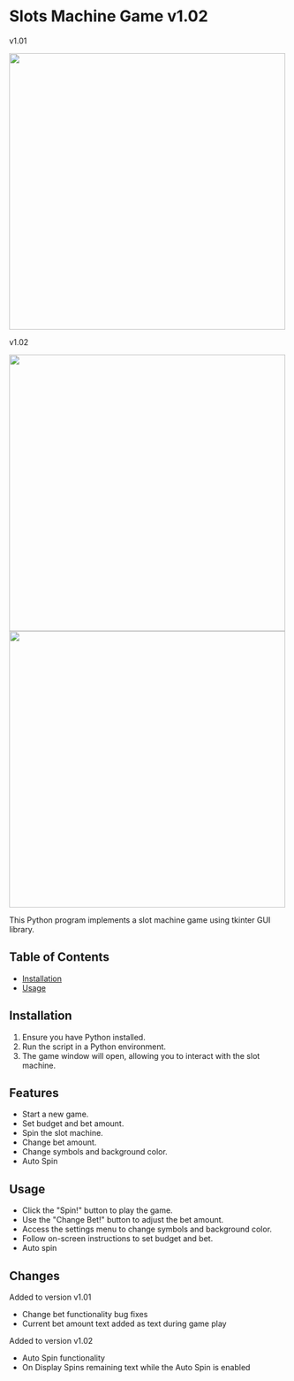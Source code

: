 # Slots Machine Game v1.02

v1.01

<div>
<img src="https://github.com/yourdanov/Slots/blob/main/slots_v101.png" width="500px"</img>
</div>

<picture>
  <source media="(prefers-color-scheme: dark)" srcset="https://github.com/yourdanov/Slots/blob/main/slots_v101.png">
</picture>

v1.02

<div>
<img src="https://github.com/yourdanov/Slots/blob/main/slots_v102_2.png" width="500px"</img>
</div>

<picture>
  <source media="(prefers-color-scheme: dark)" srcset="https://github.com/yourdanov/Slots/blob/main/slots_v102_2.png">
</picture>

<div>
<img src="https://github.com/yourdanov/Slots/blob/main/slots_v102_3.png" width="500px"</img>
</div>

<picture>
  <source media="(prefers-color-scheme: dark)" srcset="https://github.com/yourdanov/Slots/blob/main/slots_v102_3.png">
</picture>

This Python program implements a slot machine game using tkinter GUI library.

## Table of Contents

- [Installation](#installation)
- [Usage](#usage)

## Installation

1. Ensure you have Python installed.
2. Run the script in a Python environment.
3. The game window will open, allowing you to interact with the slot machine.

## Features

- Start a new game.
- Set budget and bet amount.
- Spin the slot machine.
- Change bet amount.
- Change symbols and background color.
- Auto Spin

## Usage

- Click the "Spin!" button to play the game.
- Use the "Change Bet!" button to adjust the bet amount.
- Access the settings menu to change symbols and background color.
- Follow on-screen instructions to set budget and bet.
- Auto spin

## Changes

Added to version v1.01

- Change bet functionality bug fixes
- Current bet amount text added as text during game play

Added to version v1.02

- Auto Spin functionality
- On Display Spins remaining text while the Auto Spin is enabled